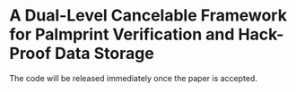 # A Dual-Level Cancelable Framework for Palmprint Verification and Hack-Proof Data Storage
The code will be released immediately once the paper is accepted.
